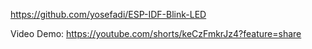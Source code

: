 https://github.com/yosefadi/ESP-IDF-Blink-LED

Video Demo:
https://youtube.com/shorts/keCzFmkrJz4?feature=share